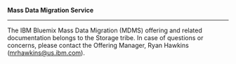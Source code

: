 **Mass Data Migration Service**
<hr>

The IBM Bluemix Mass Data Migration (MDMS) offering and related documentation belongs to the Storage tribe.
In case of questions or concerns, please contact the Offering Manager, Ryan Hawkins (mrhawkins@us.ibm.com).
